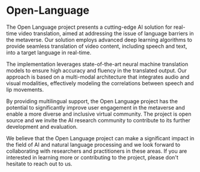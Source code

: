 # Open-Language

The Open Language project presents a cutting-edge AI solution for real-time video translation, aimed at addressing the issue of language barriers in the metaverse. Our solution employs advanced deep learning algorithms to provide seamless translation of video content, including speech and text, into a target language in real-time.

The implementation leverages state-of-the-art neural machine translation models to ensure high accuracy and fluency in the translated output. Our approach is based on a multi-modal architecture that integrates audio and visual modalities, effectively modeling the correlations between speech and lip movements.

By providing multilingual support, the Open Language project has the potential to significantly improve user engagement in the metaverse and enable a more diverse and inclusive virtual community. The project is open source and we invite the AI research community to contribute to its further development and evaluation.

We believe that the Open Language project can make a significant impact in the field of AI and natural language processing and we look forward to collaborating with researchers and practitioners in these areas. If you are interested in learning more or contributing to the project, please don't hesitate to reach out to us.
